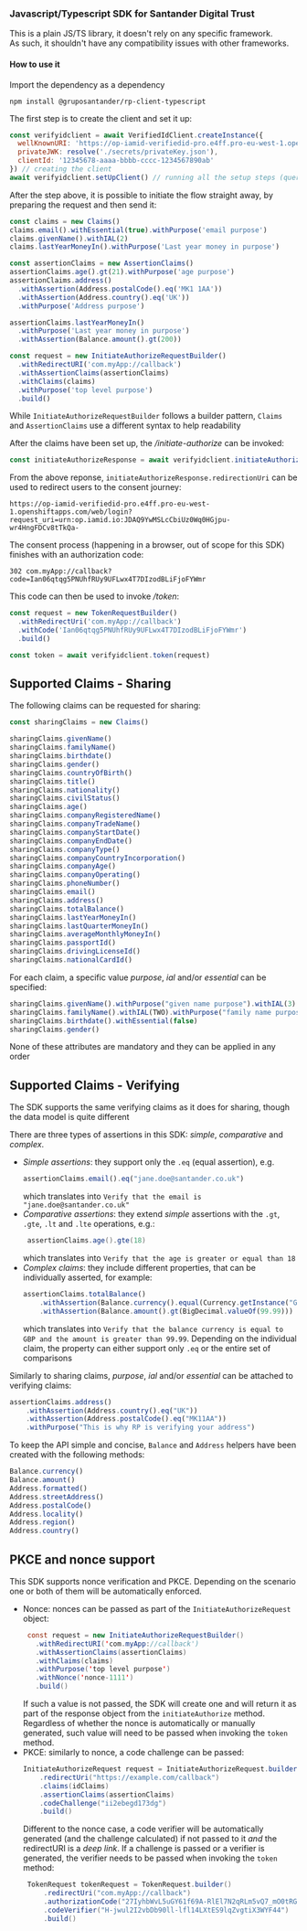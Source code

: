 ### Javascript/Typescript SDK for Santander Digital Trust

This is a plain JS/TS library, it doesn't rely on any specific framework. <br>
As such, it shouldn't have any compatibility issues with other frameworks.

#### How to use it

Import the dependency as a dependency
```
npm install @gruposantander/rp-client-typescript
```

The first step is to create the client and set it up:

```js
const verifyidclient = await VerifiedIdClient.createInstance({
  wellKnownURI: 'https://op-iamid-verifiedid-pro.e4ff.pro-eu-west-1.openshiftapps.com/.well-known/openid-configuration',
  privateJWK: resolve('./secrets/privateKey.json'),
  clientId: '12345678-aaaa-bbbb-cccc-1234567890ab'
}) // creating the client
await verifyidclient.setUpClient() // running all the setup steps (querying the well-known endpoint and storing the public jwks)
```

After the step above, it is possible to initiate the flow straight away, by preparing the request and then send it:

```js
const claims = new Claims()
claims.email().withEssential(true).withPurpose('email purpose')
claims.givenName().withIAL(2)
claims.lastYearMoneyIn().withPurpose('Last year money in purpose')

const assertionClaims = new AssertionClaims()
assertionClaims.age().gt(21).withPurpose('age purpose')
assertionClaims.address()
  .withAssertion(Address.postalCode().eq('MK1 1AA'))
  .withAssertion(Address.country().eq('UK'))
  .withPurpose('Address purpose')

assertionClaims.lastYearMoneyIn()
  .withPurpose('Last year money in purpose')
  .withAssertion(Balance.amount().gt(200))

const request = new InitiateAuthorizeRequestBuilder()
  .withRedirectURI('com.myApp://callback')
  .withAssertionClaims(assertionClaims)
  .withClaims(claims)
  .withPurpose('top level purpose')
  .build()
```

While `InitiateAuthorizeRequestBuilder` follows a builder pattern, `Claims` and `AssertionClaims` use a different 
syntax to help readability

After the claims have been set up, the _/initiate-authorize_ can be invoked:

```js
const initiateAuthorizeResponse = await verifyidclient.initiateAuthorize(request)
```

From the above reponse, `initiateAuthorizeResponse.redirectionUri` can be used to redirect users to the consent journey:
```
https://op-iamid-verifiedid-pro.e4ff.pro-eu-west-1.openshiftapps.com/web/login?request_uri=urn:op.iamid.io:JDAQ9YwMSLcCbiUz0Wq0HGjpu-wr4HngFDCv8tTkQa-
```
The consent process (happening in a browser, out of scope for this SDK) finishes with an authorization code:
```
302 com.myApp://callback?code=Ian06qtqg5PNUhfRUy9UFLwx4T7DIzodBLiFjoFYWmr
```
This code can then be used to invoke _/token_:

```js
const request = new TokenRequestBuilder()
  .withRedirectUri('com.myApp://callback')
  .withCode('Ian06qtqg5PNUhfRUy9UFLwx4T7DIzodBLiFjoFYWmr')
  .build()

const token = await verifyidclient.token(request)
```

## Supported Claims - Sharing
The following claims can be requested for sharing:
```js
const sharingClaims = new Claims()

sharingClaims.givenName()
sharingClaims.familyName()
sharingClaims.birthdate()
sharingClaims.gender()
sharingClaims.countryOfBirth()
sharingClaims.title()
sharingClaims.nationality()
sharingClaims.civilStatus()
sharingClaims.age()
sharingClaims.companyRegisteredName()
sharingClaims.companyTradeName()
sharingClaims.companyStartDate()
sharingClaims.companyEndDate()
sharingClaims.companyType()
sharingClaims.companyCountryIncorporation()
sharingClaims.companyAge()
sharingClaims.companyOperating()
sharingClaims.phoneNumber()
sharingClaims.email()
sharingClaims.address()
sharingClaims.totalBalance()
sharingClaims.lastYearMoneyIn()
sharingClaims.lastQuarterMoneyIn()
sharingClaims.averageMonthlyMoneyIn()
sharingClaims.passportId()
sharingClaims.drivingLicenseId()
sharingClaims.nationalCardId()
```

For each claim, a specific value _purpose_, _ial_ and/or _essential_ can be specified:
```js
sharingClaims.givenName().withPurpose("given name purpose").withIAL(3).withEssential(true)
sharingClaims.familyName().withIAL(TWO).withPurpose("family name purpose")
sharingClaims.birthdate().withEssential(false)
sharingClaims.gender()
```
None of these attributes are mandatory and they can be applied in any order

## Supported Claims - Verifying

The SDK supports the same verifying claims as it does for sharing, though the data model is quite different

There are three types of assertions in this SDK: _simple_, _comparative_ and _complex_.
 * *Simple assertions*:  they support only the ``.eq`` (equal assertion), e.g.
    ```js
    assertionClaims.email().eq("jane.doe@santander.co.uk")
    ```
   which translates into ``Verify that the email is "jane.doe@santander.co.uk"``
 * *Comparative assertions*: they extend _simple_ assertions with the ``.gt``, ``.gte``, ``.lt`` and ``.lte`` operations, e.g.:
   ```java
    assertionClaims.age().gte(18)
    ``` 
   which translates into ``Verify that the age is greater or equal than 18``
 * *Complex claims*: they include different properties, that can be individually asserted, for example:
    ```js
    assertionClaims.totalBalance()
        .withAssertion(Balance.currency().equal(Currency.getInstance("GBP")))
        .withAssertion(Balance.amount().gt(BigDecimal.valueOf(99.99)))
    ```
   which translates into ``Verify that the balance currency is equal to GBP and the amount is greater than 99.99``. 
   Depending on the individual claim, the property can either support only ``.eq`` or the entire set of comparisons 

Similarly to sharing claims, _purpose_, _ial_ and/or _essential_ can be attached to verifying claims:
```js
assertionClaims.address()
    .withAssertion(Address.country().eq("UK"))
    .withAssertion(Address.postalCode().eq("MK11AA"))
    .withPurpose("This is why RP is verifying your address")
```

To keep the API simple and concise, ``Balance`` and ``Address`` helpers have been created with the following methods:
```js
Balance.currency()
Balance.amount()
Address.formatted() 
Address.streetAddress()
Address.postalCode()
Address.locality()
Address.region()
Address.country()
```

## PKCE and nonce support
This SDK supports nonce verification and PKCE. Depending on the scenario one or both of them will be automatically enforced.
* Nonce: nonces can be passed as part of the ``InitiateAuthorizeRequest`` object:
   ```java
    const request = new InitiateAuthorizeRequestBuilder()
      .withRedirectURI('com.myApp://callback')
      .withAssertionClaims(assertionClaims)
      .withClaims(claims)
      .withPurpose('top level purpose')
      .withNonce('nonce-1111')
      .build()
    ```
    If such a value is not passed, the SDK will create one and will return it as part of the response object from the ``initiateAuthorize`` method.
    Regardless of whether the nonce is automatically or manually generated, such value will need to be passed when invoking the ``token`` method.
 * PKCE: similarly to nonce, a code challenge can be passed:
   ```java
   InitiateAuthorizeRequest request = InitiateAuthorizeRequest.builder()
       .redirectUri("https://example.com/callback")
       .claims(idClaims)
       .assertionClaims(assertionClaims)
       .codeChallenge("ii2ebegd173dg")
       .build()
   ```
   Different to the nonce case, a code verifier will be automatically generated (and the challenge calculated) if not passed to it *and* the redirectURI is a _deep link_. 
   If a challenge is passed or a verifier is generated, the verifier needs to be passed when invoking the ``token`` method:
   ```java
    TokenRequest tokenRequest = TokenRequest.builder()
        .redirectUri("com.myApp://callback")
        .authorizationCode("27IyhbWvL5uGY61f69A-RlEl7N2qRLm5vQ7_mO0tRGH")
        .codeVerifier("H-jwul2I2vbDb90ll-lfl14LXtES9lqZvgtiX3WYF44")
        .build()
    ```



